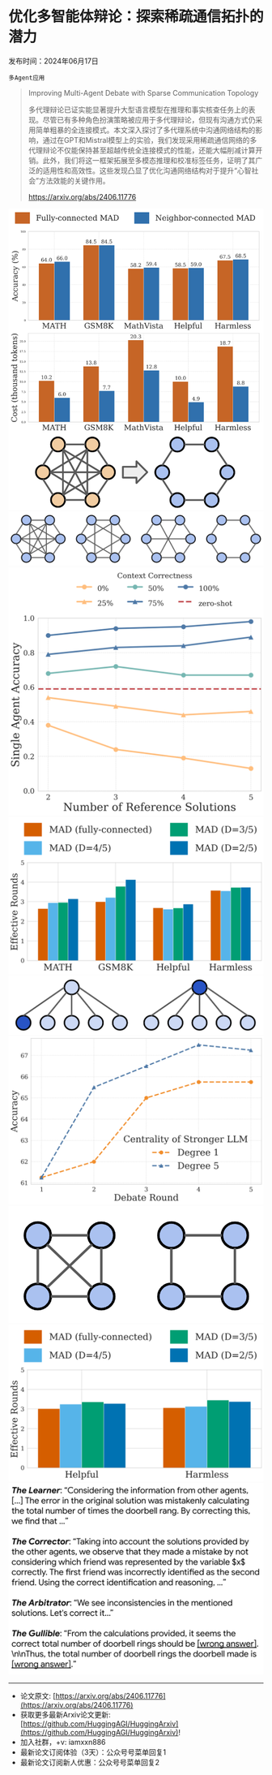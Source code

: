 # 优化多智能体辩论：探索稀疏通信拓扑的潜力
发布时间：2024年06月17日

`多Agent应用`
> Improving Multi-Agent Debate with Sparse Communication Topology
>
> 多代理辩论已证实能显著提升大型语言模型在推理和事实核查任务上的表现。尽管已有多种角色扮演策略被应用于多代理辩论，但现有沟通方式仍采用简单粗暴的全连接模式。本文深入探讨了多代理系统中沟通网络结构的影响，通过在GPT和Mistral模型上的实验，我们发现采用稀疏通信网络的多代理辩论不仅能保持甚至超越传统全连接模式的性能，还能大幅削减计算开销。此外，我们将这一框架拓展至多模态推理和校准标签任务，证明了其广泛的适用性和高效性。这些发现凸显了优化沟通网络结构对于提升“心智社会”方法效能的关键作用。
>
> https://arxiv.org/abs/2406.11776

![](https://raw.githubusercontent.com/HuggingAGI/HuggingArxiv/main/paper_images/2406.11776/Figure1_v8.png)
![](https://raw.githubusercontent.com/HuggingAGI/HuggingArxiv/main/paper_images/2406.11776/sparsity_graphs.png)
![](https://raw.githubusercontent.com/HuggingAGI/HuggingArxiv/main/paper_images/2406.11776/analysis_trend_v3.png)
![](https://raw.githubusercontent.com/HuggingAGI/HuggingArxiv/main/paper_images/2406.11776/num_rounds_corrected.png)
![](https://raw.githubusercontent.com/HuggingAGI/HuggingArxiv/main/paper_images/2406.11776/A5_new.png)
![](https://raw.githubusercontent.com/HuggingAGI/HuggingArxiv/main/paper_images/2406.11776/stronger_llm_font.png)
![](https://raw.githubusercontent.com/HuggingAGI/HuggingArxiv/main/paper_images/2406.11776/agent_4_graph.png)
![](https://raw.githubusercontent.com/HuggingAGI/HuggingArxiv/main/paper_images/2406.11776/num_rounds_mistral_corrected.png)
![](https://raw.githubusercontent.com/HuggingAGI/HuggingArxiv/main/paper_images/2406.11776/agent_example.png)

<hr />

- 论文原文: [https://arxiv.org/abs/2406.11776](https://arxiv.org/abs/2406.11776)
- 获取更多最新Arxiv论文更新: [https://github.com/HuggingAGI/HuggingArxiv](https://github.com/HuggingAGI/HuggingArxiv)!
- 加入社群，+v: iamxxn886
- 最新论文订阅体验（3天）：公众号号菜单回复1
- 最新论文订阅新人优惠：公众号号菜单回复2